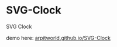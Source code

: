SVG-Clock
=========

SVG Clock

demo here: <a href='http://arpitworld.github.io/SVG-Clock'>arpitworld.github.io/SVG-Clock</a>

